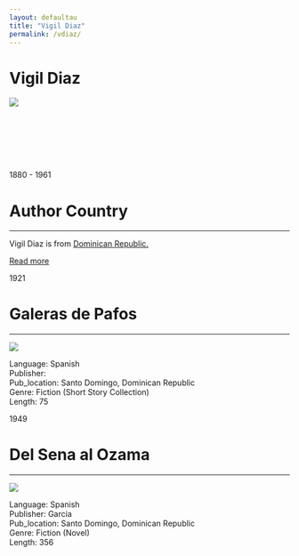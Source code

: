 ```yaml
---
layout: defaultau
title: "Vigil Diaz"
permalink: /vdiaz/
---
```

<!-- partial:index.partial.html -->
<div class="content">
     <h1>Vigil Diaz</h1>
    <div class="quote">
        <div><img src="https://upload.wikimedia.org/wikipedia/commons/a/a9/Vigil_Diaz.jpg" class="logo"></div>
    </div>
    <div class="timeline">
        <div style="padding-bottom:100px;"></div>
        <div class="block">
             <div class="date right"><p class="right">1880 - 1961</p></div>
            <div class="dot"></div>
            <div class="left first">
            <div class="author_country">
                <h1>Author Country</h1><hr>
          <div class="aclocation">  <p>Vigil Diaz is from <a href="{{ site.baseurl }}/9">Dominican Republic.</a></p></div>
              <div class="acreadmore">  <a href="https://en.wikipedia.org/wiki/Otilio_Vigil_D%C3%ADaz" target="_blank">Read more</a></div>
            </div>
            </div>
        <div class="block">
            <div class="date left"><p class="left">1921</p></div>
            <div class="dot"></div>
            <div class="right hide">
                <h1>Galeras de Pafos</h1><hr>
                <p><img src="https://cdn.vectorstock.com/i/preview-1x/48/06/image-preview-icon-picture-placeholder-vector-31284806.jpg"></p>
                <p>
                Language: Spanish<br/>
                Publisher: <br/>
                Pub_location: Santo Domingo, Dominican Republic<br/>
                Genre: Fiction (Short Story Collection)<br/>
                Length: 75<br/>                   </p>
            </div>
        </div>
       <div class="block">
            <div class="date right"><p class="right">1949</p></div>
            <div class="dot"></div>
            <div class="left hide">
                <h1>Del Sena al Ozama</h1><hr>
                <p><img src="http://biblioteca.agn.gob.do/cgi-bin/koha/opac-image.pl?thumbnail=1&biblionumber=59675"></p>
                <p>
                Language: Spanish<br/>
                Publisher: Garcia<br/>
                Pub_location: Santo Domingo, Dominican Republic<br/>
                Genre: Fiction (Novel)<br/>
                Length: 356<br/>                   </p>
            </div>
        </div>
  <!-- partial -->
<script src='https://cdnjs.cloudflare.com/ajax/libs/jquery/3.1.1/jquery.min.js'></script><script  src="{{ site.baseurl }}/assets/js/authorscript.js"></script>